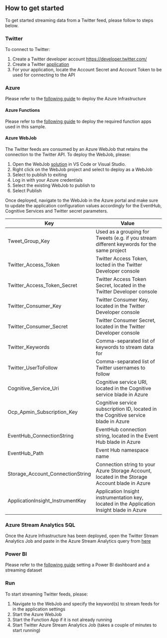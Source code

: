 ## How to get started
To get started streaming data from a Twitter feed, please follow to steps below.

### Twitter 
To connect to Twitter:
1. Create a Twitter developer account https://developer.twitter.com/
2. Create a Twitter [application](https://developer.twitter.com/en/docs/basics/developer-portal/guides/apps.html)
3. For your application, locate the Account Secret and Account Token to be used for connecting to the API

### Azure
Please refer to the [following guide](https://github.com/excellalabs/azure-stream-analysis/blob/master/deploy-azure-infrastructure.md) to deploy the Azure Infrastructure

#### Azure Functions
Please refer to the [following guide](https://github.com/excellalabs/azure-stream-analysis/blob/master/deploy-azure-functions.md) to deploy the required function apps used in this sample.

#### Azure WebJob
The Twitter feeds are consumed by an Azure WebJob that retains the connection to the Twitter API. To deploy the WebJob, please:
1. Open the WebJob [solution](https://github.com/excellalabs/azure-stream-analysis/tree/master/src/webjob) in VS Code or Visual Studio.
2. Right click on the WebJob project and select to deploy as a WebJob
3. Select to publish to exiting
4. Log in with your Azure credentials
5. Select the existing WebJob to publish to
6. Select Publish

Once deployed, navigate to the WebJob in the Azure portal and make sure to update the application configuration values accordingly for the EventHub, Cognitive Services and Twitter secret parameters.


| Key                        | Value                                                      |
| ---------------------------| ---------------------------------------------------------- |
| Tweet_Group_Key | Used as a grouping for Tweets (e.g. if you stream different keywords for the same project |
| Twitter_Access_Token | Twitter Access Token, locted in the Twitter Developer console |
| Twitter_Access_Token_Secret | Twitter Access Token Secret, located in the Twitter Developer console |
| Twitter_Consumer_Key | Twitter Consumer Key, located in the Twitter Developer console |
| Twitter_Consumer_Secret | Twitter Consumer Secret, located in the Twitter Developer console |
| Twitter_Keywords          | Comma-separated list of keywords to stream data for |
| Twitter_UserToFollow | Comma-separated list of Twitter usernames to follow |
| Cognitive_Service_Uri      | Cognitive service URI, located in the Cognitive service blade in Azure |
| Ocp_Apmin_Subscription_Key | Cognitive service subscription ID, located in the Cognitive service blade in Azure |
| EventHub_ConnectionString        | EventHub connection string, located in the Event Hub blade in Azure |
| EventHub_Path | Event Hub namespace name |
| Storage_Account_ConnectionString | Connection string to your Azure Storage Account, located in the Storage Account blade in Azure |
| ApplicationInsight_InstrumentKey | Application Insight instrumentation key, located in the Application Insight blade in Azure |

### Azure Stream Analytics SQL
Once the Azure Infrastructure has been deployed, open the Twitter Stream Analytics Job and paste in the Azure Stream Analytics query from [here](https://github.com/excellalabs/azure-stream-analysis/blob/master/src/azure-stream-analytics/twitter-streaming-job)

### Power BI
Please refer to the [following guide](https://github.com/excellalabs/azure-stream-analysis/blob/master/setting-up-power-bi.md) setting a Power BI dashboard and a streaming dataset

### Run
To start streaming Twitter feeds, please:
1. Navigate to the WebJob and specify the keyword(s) to stream feeds for in the application settings
2. Start the Azure WebJob
3. Start the Function App if it is not already running
4. Start Twitter Azure Stream Analytics Job (takes a couple of minutes to start running)
